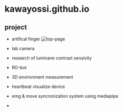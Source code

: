 # kawayossi.github.io

## project
* artifical finger
![top-page](https://kawayossi.github.io/img/artifical_finger.jpg)


* lab camera
* research of luminane contrast sensivity
* RO-bot
* 3D environment measurement
* heartbeat visualize device
* emg & move syncronization system using mediapipe
* 

